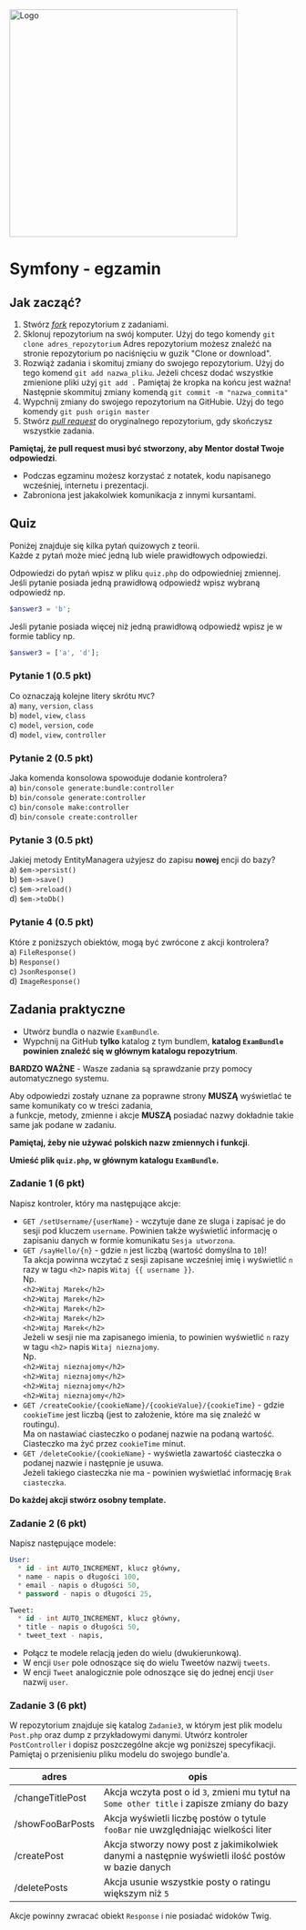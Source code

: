 <img alt="Logo" src="http://coderslab.pl/svg/logo-coderslab.svg" width="400">


# Symfony - egzamin


## Jak zacząć?

1. Stwórz [*fork*](https://guides.github.com/activities/forking/) repozytorium z zadaniami.
2. Sklonuj repozytorium na swój komputer. Użyj do tego komendy `git clone adres_repozytorium`
Adres repozytorium możesz znaleźć na stronie repozytorium po naciśnięciu w guzik "Clone or download".
3. Rozwiąż zadania i skomituj zmiany do swojego repozytorium. Użyj do tego komend `git add nazwa_pliku`.
Jeżeli chcesz dodać wszystkie zmienione pliki użyj `git add .` 
Pamiętaj że kropka na końcu jest ważna!
Następnie skommituj zmiany komendą `git commit -m "nazwa_commita"`
4. Wypchnij zmiany do swojego repozytorium na GitHubie.  Użyj do tego komendy `git push origin master`
5. Stwórz [*pull request*](https://help.github.com/articles/creating-a-pull-request) do oryginalnego repozytorium, gdy skończysz wszystkie zadania.

**Pamiętaj, że pull request musi być stworzony, aby Mentor dostał Twoje odpowiedzi**.

* Podczas egzaminu możesz korzystać z notatek, kodu napisanego wcześniej, internetu i prezentacji.
* Zabroniona jest jakakolwiek komunikacja z innymi kursantami.

## Quiz

Poniżej znajduje się kilka pytań quizowych z teorii.  
Każde z pytań może mieć jedną lub wiele prawidłowych odpowiedzi.  

Odpowiedzi do pytań wpisz w pliku `quiz.php` do odpowiedniej zmiennej.  
Jeśli pytanie posiada jedną prawidłową odpowiedź wpisz wybraną odpowiedź np. 
  
```php
$answer3 = 'b';
```
Jeśli pytanie posiada więcej niż jedną prawidłową odpowiedź wpisz je w formie tablicy np.  

```php
$answer3 = ['a', 'd'];
```

### Pytanie 1 (0.5 pkt)  

Co oznaczają kolejne litery skrótu `MVC`?  
a) `many`, `version`, `class`    
b) `model`, `view`, `class`  
c) `model`, `version`, `code`  
d) `model`, `view`, `controller`  

### Pytanie 2 (0.5 pkt)  

Jaka komenda konsolowa spowoduje dodanie kontrolera?  
a) `bin/console generate:bundle:controller`  
b) `bin/console generate:controller`  
c) `bin/console make:controller`  
d) `bin/console create:controller`  

### Pytanie 3 (0.5 pkt)  

Jakiej metody EntityManagera użyjesz do zapisu **nowej** encji do bazy?  
a) `$em->persist()`  
b) `$em->save()`  
c) `$em->reload()`  
d) `$em->toDb()`  

### Pytanie 4 (0.5 pkt)  

Które z poniższych obiektów, mogą być zwrócone z akcji kontrolera?    
a) `FileResponse()`  
b) `Response()`  
c) `JsonResponse()`  
d) `ImageResponse()`   

## Zadania praktyczne

* Utwórz bundla o nazwie `ExamBundle`. 
* Wypchnij na GitHub **tylko** katalog z tym bundlem, **katalog `ExamBundle` powinien znaleźć się w głównym katalogu repozytrium**.

**BARDZO WAŻNE** - Wasze zadania są sprawdzanie przy pomocy automatycznego systemu.  
  
Aby odpowiedzi zostały uznane za poprawne strony **MUSZĄ** wyświetlać te same komunikaty co w treści zadania,  
a funkcje, metody, zmienne i akcje **MUSZĄ** posiadać nazwy dokładnie takie same jak podane w zadaniu.

**Pamiętaj, żeby nie używać polskich nazw zmiennych i funkcji**.

**Umieść plik `quiz.php`, w głównym katalogu `ExamBundle`.**

### Zadanie 1 (6 pkt)

Napisz kontroler, który ma następujące akcje:
* `GET /setUsername/{userName}` - wczytuje dane ze sluga i zapisać je do sesji pod kluczem `username`. 
   Powinien także wyświetlić informację o zapisaniu danych w formie komunikatu `Sesja utworzona`.
* `GET /sayHello/{n}` - gdzie `n` jest liczbą (wartość domyślna to `10`)!  
   Ta akcja powinna wczytać z sesji zapisane wcześniej imię i wyświetlić `n` razy w tagu `<h2>` napis `Witaj {{ username }}`.  
   Np.  
   `<h2>Witaj Marek</h2>`  
   `<h2>Witaj Marek</h2>`  
   `<h2>Witaj Marek</h2>`  
   `<h2>Witaj Marek</h2>`  
   `<h2>Witaj Marek</h2>`  
   Jeżeli w sesji nie ma zapisanego imienia, to powinien wyświetlić `n` razy w tagu `<h2>` napis `Witaj nieznajomy`.  
   Np.  
   `<h2>Witaj nieznajomy</h2>`  
   `<h2>Witaj nieznajomy</h2>`  
   `<h2>Witaj nieznajomy</h2>`  
   `<h2>Witaj nieznajomy</h2>`  
* `GET /createCookie/{cookieName}/{cookieValue}/{cookieTime}` - gdzie `cookieTime` jest liczbą (jest to założenie, które ma się znaleźć w routingu).  
   Ma on nastawiać ciasteczko o podanej nazwie na podaną wartość.  
   Ciasteczko ma żyć przez `cookieTime` minut.
* `GET /deleteCookie/{cookieName}` - wyświetla zawartość ciasteczka o podanej nazwie i następnie je usuwa.  
   Jeżeli takiego ciasteczka nie ma - powinien wyświetlać informację `Brak ciasteczka`.

**Do każdej akcji stwórz osobny template.**

### Zadanie 2 (6 pkt)

Napisz następujące modele:
```SQL
User:
  * id - int AUTO_INCREMENT, klucz główny,
  * name - napis o długości 100,
  * email - napis o długości 50,
  * password - napis o długości 25,

Tweet:
  * id - int AUTO_INCREMENT, klucz główny,
  * title - napis o długości 50,
  * tweet_text - napis,
```

* Połącz te modele relacją jeden do wielu (dwukierunkową).  
* W encji `User` pole odnoszące się do wielu Tweetów nazwij ```tweets```.  
* W encji `Tweet` analogicznie pole odnoszące się do jednej encji `User` nazwij ```user```.

### Zadanie 3 (6 pkt)

W repozytorium znajduje się katalog `Zadanie3`, w którym jest plik modelu `Post.php` oraz dump z przykładowymi danymi.
Utwórz kontroler `PostController` i dopisz poszczególne akcje wg poniższej specyfikacji.  
Pamiętaj o przenisieniu pliku modelu do swojego bundle'a.  

| adres            | opis                                                                                               |
|------------------|----------------------------------------------------------------------------------------------------|
| /changeTitlePost | Akcja wczyta post o id `3`, zmieni mu tytuł na `Some other title` i zapisze zmiany do bazy         |
| /showFooBarPosts | Akcja wyświetli liczbę postów o tytule `fooBar` nie uwzględniając wielkości liter                  |
| /createPost      | Akcja stworzy nowy post z jakimikolwiek danymi a następnie wyświetli ilość postów w bazie danych   |
| /deletePosts     | Akcja usunie wszystkie posty o ratingu większym niż `5`                                            |

Akcje powinny zwracać obiekt `Response` i nie posiadać widoków Twig.

